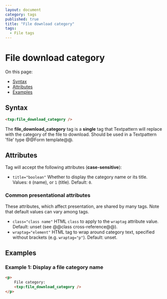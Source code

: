 ```yaml
---
layout: document
category: tags
published: true
title: "File download category"
tags:
  - File tags
---
```


# File download category

On this page:

* [Syntax](#user-content-syntax)
* [Attributes](#user-content-attributes)
* [Examples](#user-content-examples)

## Syntax

~~~ html
<txp:file_download_category />
~~~

The **file_download_category** tag is a __single__ tag that Textpattern will replace with the category of the file to download. Should be used in a Textpattern 'file' type @@Form template@@.

## Attributes

Tag will accept the following attributes (**case-sensitive**):

* `title="boolean"`
Whether to display the category name or its title.
Values: `0` (name), or `1` (title).
Default: `0`.

### Common presentational attributes

These attributes, which affect presentation, are shared by many tags. Note that default values can vary among tags.

* `class="class name"`
HTML `class` to apply to the `wraptag` attribute value.
Default: unset (see @@class cross-reference@@).
* `wraptag="element"`
HTML tag to wrap around category text, specified without brackets (e.g. `wraptag="p"`).
Default: unset.

## Examples

### Example 1: Display a file category name

~~~ html
<p>
    File category:
    <txp:file_download_category />
</p>
